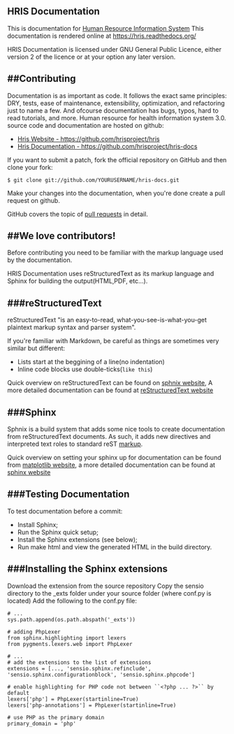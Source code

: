 HRIS Documentation
-----------------------------------------------------------

This is documentation for [Human Resource Information System](http://github.com/hrisproject/hris)
This documentation is rendered online at https://hris.readthedocs.org/

HRIS Documentation is licensed under GNU General Public Licence, either version 2
of the licence or at your option any later version.


##Contributing
---------------
Documentation is as important as code. It follows the exact same principles:
DRY, tests, ease of maintenance, extensibility, optimization, and refactoring
just to name a few. And ofcourse documentation has bugs, typos, hard to read 
tutorials, and more. 
Human resource for health information system 3.0. source code and documentation
are hosted on github:
* [Hris Website - https://github.com/hrisproject/hris ](https://github.com/hrisproject/hris)
* [Hris Documentation - https://github.com/hrisproject/hris-docs ](https://github.com/hrisproject/hris-docs)

If you want to submit a patch, fork the official repository on GitHub and then clone your fork:

	$ git clone git://github.com/YOURUSERNAME/hris-docs.git
	
Make your changes into the documentation, when you're done create a pull request
on github.

GitHub covers the topic of [pull requests](https://help.github.com/articles/using-pull-requests) in detail.

##We love contributors!
----------------------
Before contributing you need to be familiar with the markup language used by
the documentation.

HRIS Documentation uses reStructuredText as its markup language and Sphinx for
building the output(HTML,PDF, etc...).

###reStructuredText
--------------------
reStructuredText "is an easy-to-read, what-you-see-is-what-you-get plaintext markup syntax
and parser system".

If you're familiar with Markdown, be careful as things are sometimes very similar but different:
* Lists start at the beggining of a line(no indentation)
* Inline code blocks use double-ticks(``like this``)

Quick overview on reStructuredText can be found on [sphnix website](http://sphinx-doc.org/rest.html),
A more detailed documentation can be found at [reStructuredText website](http://docutils.sourceforge.net/rst.html)


###Sphinx
-----------
Sphnix is a build system that adds some nice tools to create documentation from
reStructuredText documents. As such, it adds new directives and interpreted text roles
to standard reST [markup](http://sphinx-doc.org/markup/).

Quick overview on setting your sphinx up for documentation can be found from 
[matplotlib website](http://matplotlib.org/sampledoc/), a more detailed documentation
can be found at [sphinx website](http://sphinx-doc.org/) 

###Testing Documentation
-------------------------
To test documentation before a commit:
* Install Sphinx;
* Run the Sphinx quick setup;
* Install the Sphinx extensions (see below);
* Run make html and view the generated HTML in the build directory.

###Installing the Sphinx extensions
------------------------------------
Download the extension from the source repository
Copy the sensio directory to the _exts folder under your source folder (where conf.py is located)
Add the following to the conf.py file:

	# ...
	sys.path.append(os.path.abspath('_exts'))

	# adding PhpLexer
	from sphinx.highlighting import lexers
	from pygments.lexers.web import PhpLexer

	# ...
	# add the extensions to the list of extensions
	extensions = [..., 'sensio.sphinx.refinclude', 'sensio.sphinx.configurationblock', 'sensio.sphinx.phpcode']

	# enable highlighting for PHP code not between ``<?php ... ?>`` by default
	lexers['php'] = PhpLexer(startinline=True)
	lexers['php-annotations'] = PhpLexer(startinline=True)

	# use PHP as the primary domain
	primary_domain = 'php'
